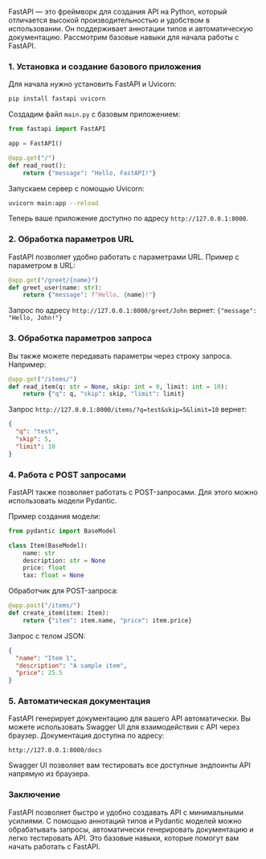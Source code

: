 
FastAPI — это фреймворк для создания API на Python, который отличается высокой производительностью и удобством в использовании. Он поддерживает аннотации типов и автоматическую документацию. Рассмотрим базовые навыки для начала работы с FastAPI.

### 1. Установка и создание базового приложения

Для начала нужно установить FastAPI и Uvicorn:

```bash
pip install fastapi uvicorn
````

Создадим файл `main.py` с базовым приложением:

```python
from fastapi import FastAPI

app = FastAPI()

@app.get("/")
def read_root():
    return {"message": "Hello, FastAPI!"}
```

Запускаем сервер с помощью Uvicorn:

```bash
uvicorn main:app --reload
```

Теперь ваше приложение доступно по адресу `http://127.0.0.1:8000`.

### 2. Обработка параметров URL

FastAPI позволяет удобно работать с параметрами URL. Пример с параметром в URL:

```python
@app.get("/greet/{name}")
def greet_user(name: str):
    return {"message": f"Hello, {name}!"}
```

Запрос по адресу `http://127.0.0.1:8000/greet/John` вернет: `{"message": "Hello, John!"}`

### 3. Обработка параметров запроса

Вы также можете передавать параметры через строку запроса. Например:

```python
@app.get("/items/")
def read_item(q: str = None, skip: int = 0, limit: int = 10):
    return {"q": q, "skip": skip, "limit": limit}
```

Запрос `http://127.0.0.1:8000/items/?q=test&skip=5&limit=10` вернет:

```json
{
  "q": "test",
  "skip": 5,
  "limit": 10
}
```

### 4. Работа с POST запросами

FastAPI также позволяет работать с POST-запросами. Для этого можно использовать модели Pydantic.

Пример создания модели:

```python
from pydantic import BaseModel

class Item(BaseModel):
    name: str
    description: str = None
    price: float
    tax: float = None
```

Обработчик для POST-запроса:

```python
@app.post("/items/")
def create_item(item: Item):
    return {"item": item.name, "price": item.price}
```

Запрос с телом JSON:

```json
{
  "name": "Item 1",
  "description": "A sample item",
  "price": 25.5
}
```

### 5. Автоматическая документация

FastAPI генерирует документацию для вашего API автоматически. Вы можете использовать Swagger UI для взаимодействия с API через браузер. Документация доступна по адресу:

```
http://127.0.0.1:8000/docs
```

Swagger UI позволяет вам тестировать все доступные эндпоинты API напрямую из браузера.

### Заключение

FastAPI позволяет быстро и удобно создавать API с минимальными усилиями. С помощью аннотаций типов и Pydantic моделей можно обрабатывать запросы, автоматически генерировать документацию и легко тестировать API. Это базовые навыки, которые помогут вам начать работать с FastAPI.